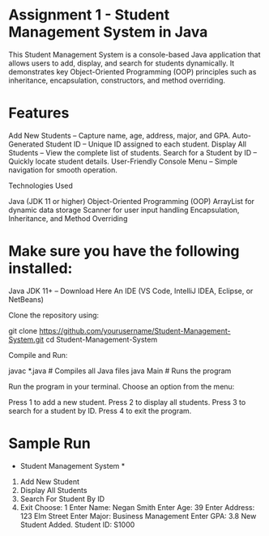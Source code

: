 # Assignment 1 - Student Management System in Java

This Student Management System is a console-based Java application that allows users to add, display, and search for students dynamically. It demonstrates key Object-Oriented Programming (OOP) principles such as inheritance, encapsulation, constructors, and method overriding.

# Features

Add New Students – Capture name, age, address, major, and GPA.
Auto-Generated Student ID – Unique ID assigned to each student.
Display All Students – View the complete list of students.
Search for a Student by ID – Quickly locate student details.
User-Friendly Console Menu – Simple navigation for smooth operation.

Technologies Used

Java (JDK 11 or higher)
Object-Oriented Programming (OOP)
ArrayList for dynamic data storage
Scanner for user input handling
Encapsulation, Inheritance, and Method Overriding

# Make sure you have the following installed:

Java JDK 11+ – Download Here
An IDE (VS Code, IntelliJ IDEA, Eclipse, or NetBeans)

Clone the repository using:

git clone https://github.com/yourusername/Student-Management-System.git
cd Student-Management-System

Compile and Run:

javac *.java   # Compiles all Java files
java Main      # Runs the program

Run the program in your terminal.
Choose an option from the menu:

Press 1 to add a new student.
Press 2 to display all students.
Press 3 to search for a student by ID.
Press 4 to exit the program.

# Sample Run

* Student Management System *
1. Add New Student
2. Display All Students
3. Search For Student By ID
4. Exit
Choose: 1
Enter Name: Negan Smith
Enter Age: 39
Enter Address: 123 Elm Street
Enter Major: Business Management
Enter GPA: 3.8
New Student Added. Student ID: S1000
